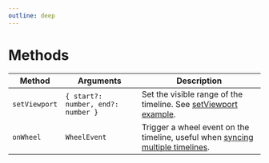 ```yaml
---
outline: deep
---
```


# Methods

| Method | Arguments | Description |
| --- | --- | --- |
| `setViewport` | `{ start?: number, end?: number }` | Set the visible range of the timeline. See [setViewport example](/examples/set-viewport.html). |
| `onWheel` | `WheelEvent` | Trigger a wheel event on the timeline, useful when [syncing multiple timelines](/examples/synced-timelines.html). |
